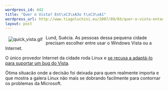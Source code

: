 ```yaml
--- 
wordpress_id: 442
title: "Quer o Vista? Ent\xC3\xA3o t\xC3\xA1"
wordpress_url: http://www.tiagoluchini.eu/2007/09/03/quer-o-vista-entao-ta/
layout: post
---
```

<img src="http://www.tiagoluchini.eu/wp-content/uploads/2007/09/quick_vista.gif" title="quick_vista.gif" alt="quick_vista.gif" align="left" hspace="10" vspace="5" />Lund, Suécia. As pessoas dessa pequena cidade precisam escolher entre usar o Windows Vista ou a Internet.

O único provedor Internet da cidade roda Linux e <a href="http://www.neoseeker.com/news/story/7081/" target="_blank">se recusa a adaptá-lo para suportar um bug do Vista</a>.

Ótima situacão onde a decisão foi deixada para quem realmente importa e que mostra a galera Linux não mais se dobrando facilmente para contornar os problemas da Microsoft.
